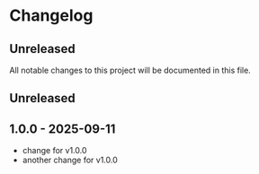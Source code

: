 # Changelog

## Unreleased

All notable changes to this project will be documented in this file.

## Unreleased

## 1.0.0 - 2025-09-11

- change for v1.0.0
- another change for v1.0.0